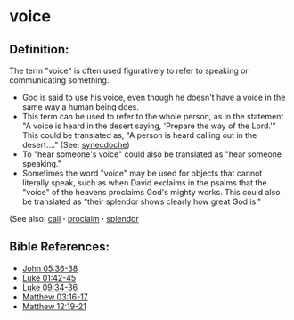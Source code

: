 # voice #

## Definition: ##

The term "voice" is often used figuratively to refer to speaking or communicating something.

* God is said to use his voice, even though he doesn't have a voice in the same way a human being does.
* This term can be used to refer to the whole person, as in the statement "A voice is heard in the desert saying, 'Prepare the way of the Lord.'" This could be translated as, "A person is heard calling out in the desert…." (See: [synecdoche](https://git.door43.org/Door43/en-ta-translate-vol2/src/master/content/figs_synecdoche.md))
* To "hear someone's voice" could also be translated as "hear someone speaking."
* Sometimes the word "voice" may be used for objects that cannot literally speak, such as when David exclaims in the psalms that the "voice" of the heavens proclaims God's mighty works. This could also be translated as "their splendor shows clearly how great God is."

(See also: [call](../kt/call.md) **·** [proclaim](../other/proclaim.md) **·** [splendor](../other/splendor.md)

## Bible References: ##

* [John 05:36-38](https://door43.org/en/bible/notes/jhn/05/36)
* [Luke 01:42-45](https://door43.org/en/bible/notes/luk/01/42)
* [Luke 09:34-36](https://door43.org/en/bible/notes/luk/09/34)
* [Matthew 03:16-17](https://door43.org/en/bible/notes/mat/03/16)
* [Matthew 12:19-21](https://door43.org/en/bible/notes/mat/12/19)

